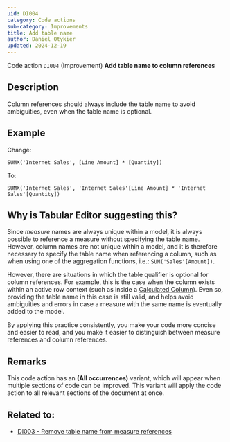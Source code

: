 ```yaml
---
uid: DI004
category: Code actions
sub-category: Improvements
title: Add table name
author: Daniel Otykier
updated: 2024-12-19
---
```


Code action `DI004` (Improvement) **Add table name to column references**

## Description

Column references should always include the table name to avoid ambiguities, even when the table name is optional.

## Example

Change:

```dax
SUMX('Internet Sales', [Line Amount] * [Quantity])
```

To:

```dax
SUMX('Internet Sales', 'Internet Sales'[Line Amount] * 'Internet Sales'[Quantity])
```

## Why is Tabular Editor suggesting this?

Since _measure_ names are always unique within a model, it is always possible to reference a measure without specifying the table name. However, column names are not unique within a model, and it is therefore necessary to specify the table name when referencing a column, such as when using one of the aggregation functions, i.e.: `SUM('Sales'[Amount])`.

However, there are situations in which the table qualifier is optional for column references. For example, this is the case when the column exists within an active row context (such as inside a [Calculated Column](https://learn.microsoft.com/en-us/analysis-services/tabular-models/ssas-calculated-columns-create-a-calculated-column?view=asallproducts-allversions)). Even so, providing the table name in this case is still valid, and helps avoid ambiguities and errors in case a measure with the same name is eventually added to the model.

By applying this practice consistently, you make your code more concise and easier to read, and you make it easier to distinguish between measure references and column references.

## Remarks

This code action has an **(All occurrences)** variant, which will appear when multiple sections of code can be improved. This variant will apply the code action to all relevant sections of the document at once.

## Related to:

- [DI003 - Remove table name from measure references](xref:DI003)